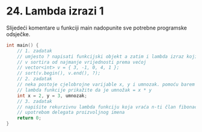 ﻿# 24. Lambda izrazi 1

Slijedeći komentare u funkciji main nadopunite sve potrebne programske odsječke.

```cpp
int main() {
	// 1. zadatak
	// umjesto ? napisati funkcijski objekt a zatim i lambda izraz kojim se vektor
	// v sortira od najmanje vrijednosti prema većoj
	// vector<int> v = { 3, -1, 0, 4, 1 };
	// sort(v.begin(), v.end(), ?);
	// 2. zadatak
	// neka postoje cjelobrojne varijable x, y i umnozak. pomoću barem 3 različite
	// lambda funkcije prikažite da je umnožak = x * y
	int x = 2, y = 3, umnozak;
	// 3. zadatak
	// napišite rekurzivnu lambda funkciju koja vraća n-ti član fibonaccijevog niza
	// upotrebom delegata proizvoljnog imena
	return 0;
}
```